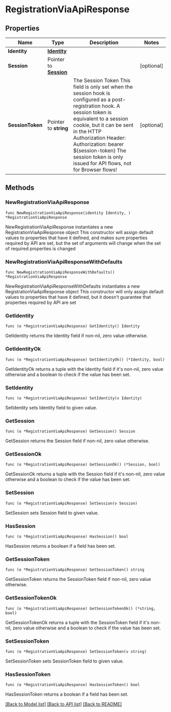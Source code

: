 # RegistrationViaApiResponse

## Properties

Name | Type | Description | Notes
------------ | ------------- | ------------- | -------------
**Identity** | [**Identity**](Identity.md) |  | 
**Session** | Pointer to [**Session**](Session.md) |  | [optional] 
**SessionToken** | Pointer to **string** | The Session Token  This field is only set when the session hook is configured as a post-registration hook.  A session token is equivalent to a session cookie, but it can be sent in the HTTP Authorization Header:  Authorization: bearer ${session-token}  The session token is only issued for API flows, not for Browser flows! | [optional] 

## Methods

### NewRegistrationViaApiResponse

`func NewRegistrationViaApiResponse(identity Identity, ) *RegistrationViaApiResponse`

NewRegistrationViaApiResponse instantiates a new RegistrationViaApiResponse object
This constructor will assign default values to properties that have it defined,
and makes sure properties required by API are set, but the set of arguments
will change when the set of required properties is changed

### NewRegistrationViaApiResponseWithDefaults

`func NewRegistrationViaApiResponseWithDefaults() *RegistrationViaApiResponse`

NewRegistrationViaApiResponseWithDefaults instantiates a new RegistrationViaApiResponse object
This constructor will only assign default values to properties that have it defined,
but it doesn't guarantee that properties required by API are set

### GetIdentity

`func (o *RegistrationViaApiResponse) GetIdentity() Identity`

GetIdentity returns the Identity field if non-nil, zero value otherwise.

### GetIdentityOk

`func (o *RegistrationViaApiResponse) GetIdentityOk() (*Identity, bool)`

GetIdentityOk returns a tuple with the Identity field if it's non-nil, zero value otherwise
and a boolean to check if the value has been set.

### SetIdentity

`func (o *RegistrationViaApiResponse) SetIdentity(v Identity)`

SetIdentity sets Identity field to given value.


### GetSession

`func (o *RegistrationViaApiResponse) GetSession() Session`

GetSession returns the Session field if non-nil, zero value otherwise.

### GetSessionOk

`func (o *RegistrationViaApiResponse) GetSessionOk() (*Session, bool)`

GetSessionOk returns a tuple with the Session field if it's non-nil, zero value otherwise
and a boolean to check if the value has been set.

### SetSession

`func (o *RegistrationViaApiResponse) SetSession(v Session)`

SetSession sets Session field to given value.

### HasSession

`func (o *RegistrationViaApiResponse) HasSession() bool`

HasSession returns a boolean if a field has been set.

### GetSessionToken

`func (o *RegistrationViaApiResponse) GetSessionToken() string`

GetSessionToken returns the SessionToken field if non-nil, zero value otherwise.

### GetSessionTokenOk

`func (o *RegistrationViaApiResponse) GetSessionTokenOk() (*string, bool)`

GetSessionTokenOk returns a tuple with the SessionToken field if it's non-nil, zero value otherwise
and a boolean to check if the value has been set.

### SetSessionToken

`func (o *RegistrationViaApiResponse) SetSessionToken(v string)`

SetSessionToken sets SessionToken field to given value.

### HasSessionToken

`func (o *RegistrationViaApiResponse) HasSessionToken() bool`

HasSessionToken returns a boolean if a field has been set.


[[Back to Model list]](../README.md#documentation-for-models) [[Back to API list]](../README.md#documentation-for-api-endpoints) [[Back to README]](../README.md)


